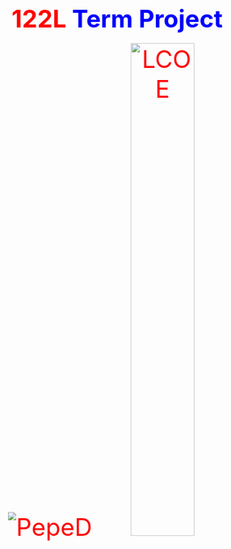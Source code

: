 <html>

<body>

<center>
<h1> <font size="48" color="red">122L <font size="48" color="blue">Term Project </font> </h1> 
<center>
  
<img src="https://i.kym-cdn.com/photos/images/original/001/567/318/ba7.gif" alt="PepeD" class="center"> 
  
 <img src="https://yt3.ggpht.com/a/AGF-l79iTUpavi-i7LKxvR4exeimm0HXl_xP6lhokw=s900-c-k-c0xffffffff-no-rj-mo" alt="LCOE" class="center" style="width:50%;"> 
</body>

</html>
